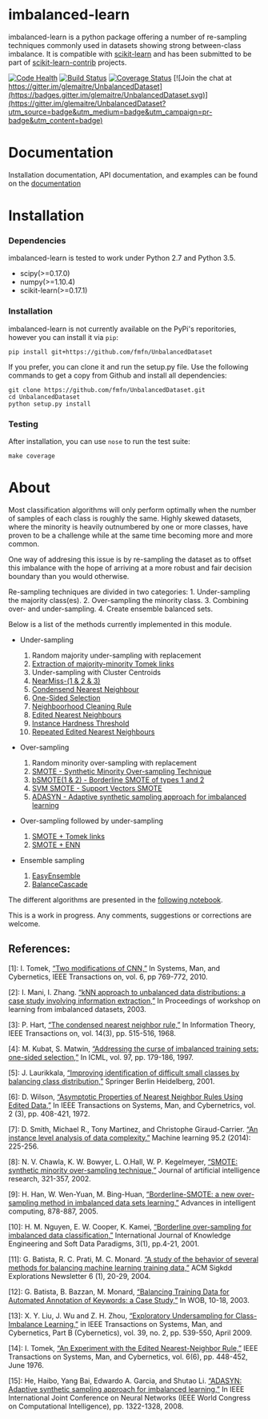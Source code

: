imbalanced-learn
=================

imbalanced-learn is a python package offering a number of re-sampling techniques commonly used in datasets showing strong between-class imbalance.
It is compatible with [scikit-learn](http://scikit-learn.org/stable/) and has been submitted to be part of [scikit-learn-contrib](https://github.com/scikit-learn-contrib) projects.

[![Code Health](https://landscape.io/github/glemaitre/UnbalancedDataset/master/landscape.svg?style=flat)](https://landscape.io/github/glemaitre/UnbalancedDataset/master)
[![Build Status](https://travis-ci.org/glemaitre/UnbalancedDataset.svg?branch=master)](https://travis-ci.org/glemaitre/UnbalancedDataset)
[![Coverage Status](https://coveralls.io/repos/github/glemaitre/UnbalancedDataset/badge.svg?branch=master)](https://coveralls.io/github/glemaitre/UnbalancedDataset?branch=master)
[![Join the chat at https://gitter.im/glemaitre/UnbalancedDataset](https://badges.gitter.im/glemaitre/UnbalancedDataset.svg)](https://gitter.im/glemaitre/UnbalancedDataset?utm_source=badge&utm_medium=badge&utm_campaign=pr-badge&utm_content=badge)

Documentation
=============

Installation documentation, API documentation, and examples can be found on the [documentation](http://glemaitre.github.io/UnbalancedDataset)

Installation
============

### Dependencies

imbalanced-learn is tested to work under Python 2.7 and Python 3.5.

* scipy(>=0.17.0)
* numpy(>=1.10.4)
* scikit-learn(>=0.17.1)

### Installation

imbalanced-learn is not currently available on the PyPi's reporitories, 
however you can install it via `pip`:

    pip install git+https://github.com/fmfn/UnbalancedDataset

If you prefer, you can clone it and run the setup.py file. Use the following commands to get a 
copy from Github and install all dependencies:

    git clone https://github.com/fmfn/UnbalancedDataset.git
    cd UnbalancedDataset
    python setup.py install

### Testing

After installation, you can use `nose` to run the test suite:

```
make coverage
```

About
=====

Most classification algorithms will only perform optimally when the number of samples of each class is roughly the same. Highly skewed datasets, where the minority is heavily outnumbered by one or more classes, have proven to be a challenge while at the same time becoming more and more common.

One way of addresing this issue is by re-sampling the dataset as to offset this imbalance with the hope of arriving at a more robust and fair decision boundary than you would otherwise.

Re-sampling techniques are divided in two categories:
    1. Under-sampling the majority class(es).
    2. Over-sampling the minority class.
	3. Combining over- and under-sampling.
	4. Create ensemble balanced sets.
    
Below is a list of the methods currently implemented in this module.

* Under-sampling
    1. Random majority under-sampling with replacement
    2. [Extraction of majority-minority Tomek links](#ref1)
    3. Under-sampling with Cluster Centroids
    4. [NearMiss-(1 & 2 & 3)](#ref2)
    5. [Condensend Nearest Neighbour](#ref3)
    6. [One-Sided Selection](#ref4)
    7. [Neighboorhood Cleaning Rule](#ref5)
	8. [Edited Nearest Neighbours](#ref6)
	9. [Instance Hardness Threshold](#ref7)
	10. [Repeated Edited Nearest Neighbours](#ref14)

* Over-sampling
    1. Random minority over-sampling with replacement
    2. [SMOTE - Synthetic Minority Over-sampling Technique](#ref8)
    3. [bSMOTE(1 & 2) - Borderline SMOTE of types 1 and 2](#ref9)
    4. [SVM SMOTE - Support Vectors SMOTE](#ref10)
	5. [ADASYN - Adaptive synthetic sampling approach for imbalanced learning](#ref15)

* Over-sampling followed by under-sampling
    1. [SMOTE + Tomek links](#ref12)
    2. [SMOTE + ENN](#ref11)

* Ensemble sampling
    1. [EasyEnsemble](#ref13)
    2. [BalanceCascade](#ref13)

The different algorithms are presented in the [following notebook](https://github.com/fmfn/UnbalancedDataset/blob/master/examples/plot_unbalanced_dataset.ipynb).

This is a work in progress. Any comments, suggestions or corrections are welcome.

References:
-----------

<a name="ref1"></a>[1]: I. Tomek, [“Two modifications of CNN,”](http://sci2s.ugr.es/keel/pdf/algorithm/articulo/1976-Tomek-IEEETSMC(2).pdf) In Systems, Man, and Cybernetics, IEEE Transactions on, vol. 6, pp 769-772, 2010.

<a name="ref2"></a>[2]: I. Mani, I. Zhang. [“kNN approach to unbalanced data distributions: a case study involving information extraction,”](http://web0.site.uottawa.ca:4321/~nat/Workshop2003/jzhang.pdf) In Proceedings of workshop on learning from imbalanced datasets, 2003.

<a name="ref3"></a>[3]: P. Hart, [“The condensed nearest neighbor rule,”](http://ieeexplore.ieee.org/xpl/login.jsp?tp=&arnumber=1054155&url=http%3A%2F%2Fieeexplore.ieee.org%2Fxpls%2Fabs_all.jsp%3Farnumber%3D1054155) In Information Theory, IEEE Transactions on, vol. 14(3), pp. 515-516, 1968.

<a name="ref4"></a>[4]: M. Kubat, S. Matwin, [“Addressing the curse of imbalanced training sets: one-sided selection,”](http://sci2s.ugr.es/keel/pdf/algorithm/congreso/kubat97addressing.pdf) In ICML, vol. 97, pp. 179-186, 1997.

<a name="ref5"></a>[5]: J. Laurikkala, [“Improving identification of difficult small classes by balancing class distribution,”](http://sci2s.ugr.es/keel/pdf/algorithm/congreso/2001-Laurikkala-LNCS.pdf) Springer Berlin Heidelberg, 2001.

<a name="ref6"></a>[6]: D. Wilson, [“Asymptotic Properties of Nearest Neighbor Rules Using Edited Data,”](http://ieeexplore.ieee.org/xpl/login.jsp?tp=&arnumber=4309137&url=http%3A%2F%2Fieeexplore.ieee.org%2Fxpls%2Fabs_all.jsp%3Farnumber%3D4309137) In IEEE Transactions on Systems, Man, and Cybernetrics, vol. 2 (3), pp. 408-421, 1972.

<a name="ref7"></a>[7]: D. Smith, Michael R., Tony Martinez, and Christophe Giraud-Carrier. [“An instance level analysis of data complexity.”](http://axon.cs.byu.edu/papers/smith.ml2013.pdf) Machine learning 95.2 (2014): 225-256.

<a name="ref8"></a>[8]: N. V. Chawla, K. W. Bowyer, L. O.Hall, W. P. Kegelmeyer, [“SMOTE: synthetic minority over-sampling technique,”](https://www.jair.org/media/953/live-953-2037-jair.pdf) Journal of artificial intelligence research, 321-357, 2002.

<a name="ref9"></a>[9]: H. Han, W. Wen-Yuan, M. Bing-Huan, [“Borderline-SMOTE: a new over-sampling method in imbalanced data sets learning,”](http://sci2s.ugr.es/keel/keel-dataset/pdfs/2005-Han-LNCS.pdf) Advances in intelligent computing, 878-887, 2005.

<a name="ref10"></a>[10]: H. M. Nguyen, E. W. Cooper, K. Kamei, [“Borderline over-sampling for imbalanced data classification,”](https://www.google.fr/url?sa=t&rct=j&q=&esrc=s&source=web&cd=2&ved=0CDAQFjABahUKEwjH7qqamr_HAhWLthoKHUr0BIo&url=http%3A%2F%2Fousar.lib.okayama-u.ac.jp%2Ffile%2F19617%2FIWCIA2009_A1005.pdf&ei=a7zZVYeNDIvtasrok9AI&usg=AFQjCNHoQ6oC_dH1M1IncBP0ZAaKj8a8Cw&sig2=lh32CHGjs5WBqxa_l0ylbg) International Journal of Knowledge Engineering and Soft Data Paradigms, 3(1), pp.4-21, 2001.

<a name="ref11"></a>[11]: G. Batista, R. C. Prati, M. C. Monard. [“A study of the behavior of several methods for balancing machine learning training data,”](http://www.sigkdd.org/sites/default/files/issues/6-1-2004-06/batista.pdf) ACM Sigkdd Explorations Newsletter 6 (1), 20-29, 2004.

<a name="ref12"></a>[12]: G. Batista, B. Bazzan, M. Monard, [“Balancing Training Data for Automated Annotation of Keywords: a Case Study,”](http://www.icmc.usp.br/~gbatista/files/wob2003.pdf) In WOB, 10-18, 2003.

<a name="ref13"></a>[13]: X. Y. Liu, J. Wu and Z. H. Zhou, [“Exploratory Undersampling for Class-Imbalance Learning,”](http://cse.seu.edu.cn/people/xyliu/publication/tsmcb09.pdf) in IEEE Transactions on Systems, Man, and Cybernetics, Part B (Cybernetics), vol. 39, no. 2, pp. 539-550, April 2009.

<a name="ref14"></a>[14]: I. Tomek, [“An Experiment with the Edited Nearest-Neighbor Rule,”](http://ieeexplore.ieee.org/stamp/stamp.jsp?tp=&arnumber=4309523) IEEE Transactions on Systems, Man, and Cybernetics, vol. 6(6), pp. 448-452, June 1976.

<a name="ref15"></a>[15]: He, Haibo, Yang Bai, Edwardo A. Garcia, and Shutao Li. [“ADASYN: Adaptive synthetic sampling approach for imbalanced learning,”](http://140.123.102.14:8080/reportSys/file/paper/manto/manto_6_paper.pdf) In IEEE International Joint Conference on Neural Networks (IEEE World Congress on Computational Intelligence), pp. 1322-1328, 2008.
